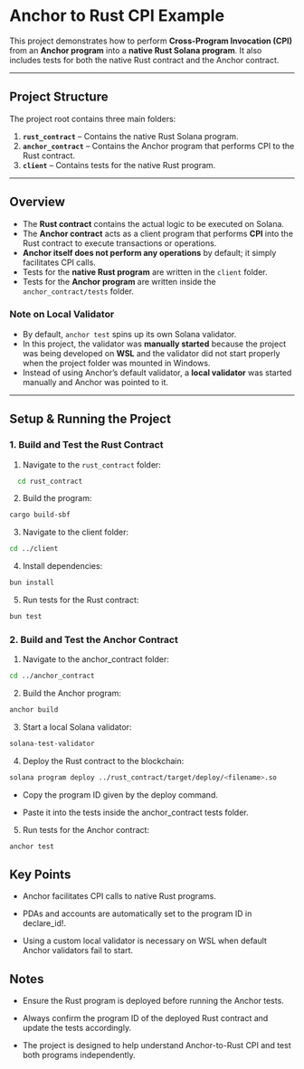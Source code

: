 # Anchor to Rust CPI Example

This project demonstrates how to perform **Cross-Program Invocation (CPI)** from an **Anchor program** into a **native Rust Solana program**. It also includes tests for both the native Rust contract and the Anchor contract.  

---

## Project Structure

The project root contains three main folders:

1. **`rust_contract`** – Contains the native Rust Solana program.
2. **`anchor_contract`** – Contains the Anchor program that performs CPI to the Rust contract.
3. **`client`** – Contains tests for the native Rust program.

---

## Overview

- The **Rust contract** contains the actual logic to be executed on Solana.
- The **Anchor contract** acts as a client program that performs **CPI** into the Rust contract to execute transactions or operations.
- **Anchor itself does not perform any operations** by default; it simply facilitates CPI calls.
- Tests for the **native Rust program** are written in the `client` folder.
- Tests for the **Anchor program** are written inside the `anchor_contract/tests` folder.

### Note on Local Validator

- By default, `anchor test` spins up its own Solana validator.
- In this project, the validator was **manually started** because the project was being developed on **WSL** and the validator did not start properly when the project folder was mounted in Windows.
- Instead of using Anchor’s default validator, a **local validator** was started manually and Anchor was pointed to it.

---

## Setup & Running the Project

### 1. Build and Test the Rust Contract

1. Navigate to the `rust_contract` folder:  

 ```bash
   cd rust_contract
```
2. Build the program:
```bash
cargo build-sbf
```
3. Navigate to the client folder:
```bash
cd ../client
```

4. Install dependencies:

```bash
bun install
```

5. Run tests for the Rust contract:

```bash
bun test
```
### 2. Build and Test the Anchor Contract

1. Navigate to the anchor_contract folder:

```bash
cd ../anchor_contract
```

2. Build the Anchor program:
```bash
anchor build
```

3. Start a local Solana validator:
```bash
solana-test-validator
```

4. Deploy the Rust contract to the blockchain:
```bash
solana program deploy ../rust_contract/target/deploy/<filename>.so
```

   - Copy the program ID given by the deploy command.
 
   - Paste it into the tests inside the anchor_contract tests folder.

5. Run tests for the Anchor contract:
```bash
anchor test

```

## Key Points

 - Anchor facilitates CPI calls to native Rust programs.

 - PDAs and accounts are automatically set to the program ID in declare_id!.

 - Using a custom local validator is necessary on WSL when default Anchor validators fail to start.

## Notes

 - Ensure the Rust program is deployed before running the Anchor tests.

 - Always confirm the program ID of the deployed Rust contract and update the tests accordingly.

 - The project is designed to help understand Anchor-to-Rust CPI and test both programs independently.
